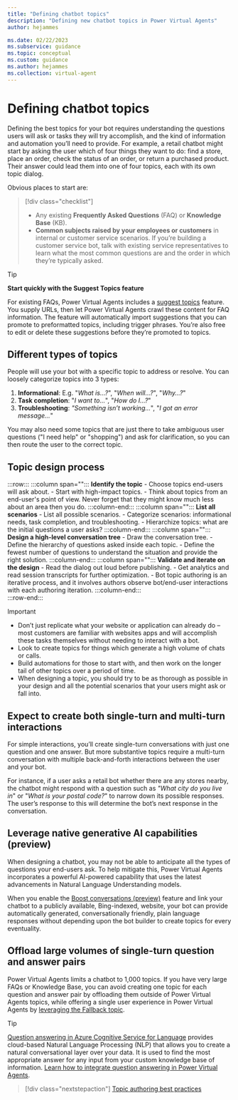 ```yaml
---
title: "Defining chatbot topics"
description: "Defining new chatbot topics in Power Virtual Agents"
author: hejammes

ms.date: 02/22/2023
ms.subservice: guidance
ms.topic: conceptual
ms.custom: guidance
ms.author: hejammes
ms.collection: virtual-agent
---
```


# Defining chatbot topics

Defining the best topics for your bot requires understanding the questions users will ask or tasks they will try accomplish, and the kind of information and automation you’ll need to provide. For example, a retail chatbot might start by asking the user which of four things they want to do: find a store, place an order, check the status of an order, or return a purchased product. Their answer could lead them into one of four topics, each with its own topic dialog. 

Obvious places to start are:
> [!div class="checklist"]
> * Any existing **Frequently Asked Questions** (FAQ) or **Knowledge Base** (KB).
> * **Common subjects raised by your employees or customers** in internal or customer service scenarios. If you’re building a customer service bot, talk with existing service representatives to learn what the most common questions are and the order in which they’re typically asked.

> [!TIP] 
> **Start quickly with the Suggest Topics feature**
> 
> For existing FAQs, Power Virtual Agents includes a [suggest topics](/power-virtual-agents/advanced-create-topics-from-web) feature. You supply URLs, then let Power Virtual Agents crawl these content for FAQ information. The feature will automatically import suggestions that you can promote to preformatted topics, including trigger phrases. You’re also free to edit or delete these suggestions before they’re promoted to topics. 

## Different types of topics

People will use your bot with a specific topic to address or resolve. You can loosely categorize topics into 3 types:  
1. **Informational**: E.g. "*What is…?*", "*When will…?*", "*Why…?*"
2. **Task completion**: "*I want to…*", "*How do I…?*"
3. **Troubleshooting**: *"Something isn’t working…*", "*I got an error message…*"

You may also need some topics that are just there to take ambiguous user questions ("I need help" or "shopping") and ask for clarification, so you can then route the user to the correct topic.

## Topic design process

:::row:::
   :::column span="":::
      **Identify the topic**
        - Choose topics end-users will ask about.
        - Start with high-impact topics.
        - Think about topics from an end-user's point of view. Never forget that they might know much less about an area then you do.
   :::column-end:::
   :::column span="":::
      **List all scenarios**
        - List all possible scenarios.
        - Categorize scenarios: informational needs, task completion, and troubleshooting.
        - Hierarchize topics: what are the initial questions a user asks?
   :::column-end:::
   :::column span="":::
      **Design a high-level conversation tree**
        - Draw the conversation tree.
        - Define the hierarchy of questions asked inside each topic.
        - Define the fewest number of questions to understand the situation and provide the right  solution.
   :::column-end:::
   :::column span="":::
      **Validate and iterate on the design**
        - Read the dialog out loud before publishing.
        - Get analytics and read session transcripts for further optimization.
        - Bot topic authoring is an iterative process, and it involves authors observe bot/end-user interactions with each authoring iteration.
   :::column-end:::   
:::row-end:::

> [!IMPORTANT]
> - Don’t just replicate what your website or application can already do – most customers are familiar with websites apps and will accomplish these tasks themselves without needing to interact with a bot. 
> - Look to create topics for things which generate a high volume of chats or calls. 
> - Build automations for those to start with, and then work on the longer tail of other topics over a period of time. 
> - When designing a topic, you should try to be as thorough as possible in your design and all the potential scenarios that your users might ask or fall into.

## Expect to create both single-turn and multi-turn interactions

For simple interactions, you’ll create single-turn conversations with just one question and one answer. But more substantive topics require a multi-turn conversation with multiple back-and-forth interactions between the user and your bot. 

For instance, if a user asks a retail bot whether there are any stores nearby, the chatbot might respond with a question such as *"What city do you live in*" or "*What is your postal code?*" to narrow down its possible responses. The user’s response to this will determine the bot’s next response in the conversation.

## Leverage native generative AI capabilities (preview)

When designing a chatbot, you may not be able to anticipate all the types of questions your end-users ask. To help mitigate this, Power Virtual Agents incorporates a powerful AI-powered capability that uses the latest advancements in Natural Language Understanding models. 

When you enable the [Boost conversations (preview)](/power-virtual-agents/nlu-boost-conversations) feature and link your chatbot to a publicly available,  Bing-indexed, website, your bot can provide automatically generated, conversationally friendly, plain language responses without depending upon the bot builder to create topics for every eventuality.

## Offload large volumes of single-turn question and answer pairs

Power Virtual Agents limits a chatbot to 1,000 topics. 
If you have very large FAQs or Knowledge Base, you can avoid creating one topic for each question and answer pair by offloading them outside of Power Virtual Agents topics, while offering a single user experience in Power Virtual Agents by [leveraging the Fallback topic](/power-virtual-agents/guidance/fallback-topic).

> [!TIP]
> [Question answering in Azure Cognitive Service for Language](/azure/cognitive-services/language-service/question-answering/overview) provides cloud-based Natural Language Processing (NLP) that allows you to create a natural conversational layer over your data. It is used to find the most appropriate answer for any input from your custom knowledge base of information.
> [Learn how to integrate question answering in Power Virtual Agents](/power-virtual-agents/integrate-with-question-answering).

> [!div class="nextstepaction"]
> [Topic authoring best practices](topic-authoring-best-practices.md)